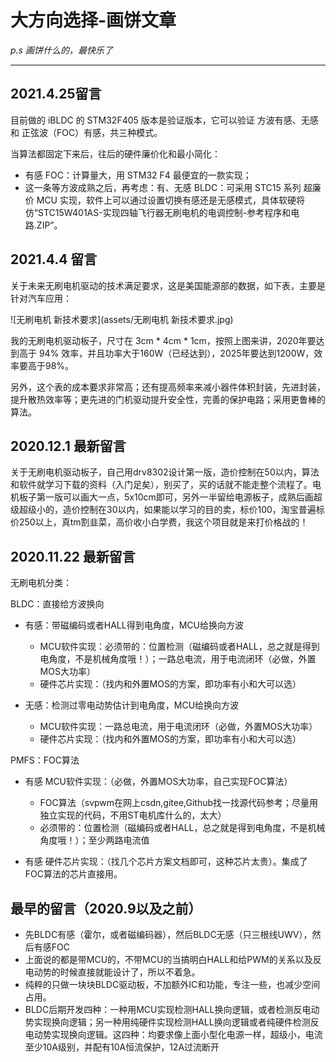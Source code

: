 # 大方向选择-画饼文章

*p.s 画饼什么的，最快乐了*

------

## 2021.4.25留言

目前做的 iBLDC 的 STM32F405 版本是验证版本，它可以验证 方波有感、无感和 正弦波（FOC）有感，共三种模式。

当算法都固定下来后，往后的硬件廉价化和最小简化：

-  有感 FOC：计算量大，用 STM32 F4 最便宜的一款实现；
- 这一条等方波成熟之后，再考虑：有、无感 BLDC：可采用 STC15 系列 超廉价 MCU 实现，软件上可以通过设置切换有感还是无感模式，具体软硬将仿“STC15W401AS-实现四轴飞行器无刷电机的电调控制-参考程序和电路.ZIP”。

## 2021.4.4 留言

关于未来无刷电机驱动的技术满足要求，这是美国能源部的数据，如下表，主要是针对汽车应用：

![无刷电机 新技术要求](assets/无刷电机 新技术要求.jpg)

我的无刷电机驱动板子，尺寸在 3cm * 4cm * 1cm，按照上图来讲，2020年要达到高于 94% 效率，并且功率大于160W（已经达到），2025年要达到1200W，效率要高于98%。

另外，这个表的成本要求非常高；还有提高频率来减小器件体积封装，先进封装，提升散热效率等；更先进的门机驱动提升安全性，完善的保护电路；采用更鲁棒的算法。

## 2020.12.1 最新留言

关于无刷电机驱动板子，自己用drv8302设计第一版，造价控制在50以内，算法和软件就学习下载的资料（入门足矣），别买了，买的话就不能走整个流程了。电机板子第一版可以画大一点，5x10cm即可，另外一半留给电源板子，成熟后画超级超级小的，造价控制在30以内，如果能以学习的目的卖，标价100，淘宝普遍标价250以上，真tm割韭菜，高价收小白学费，我这个项目就是来打价格战的！

## 2020.11.22 最新留言

无刷电机分类：

BLDC：直接给方波换向

-   有感：带磁编码或者HALL得到电角度，MCU给换向方波
    -   MCU软件实现：必须带的：位置检测（磁编码或者HALL，总之就是得到电角度，不是机械角度哦！）；一路总电流，用于电流闭环（必做，外置MOS大功率）
    -   硬件芯片实现：（找内和外置MOS的方案，即功率有小和大可以选）

-   无感：检测过零电动势估计到电角度，MCU给换向方波
    -   MCU软件实现：一路总电流，用于电流闭环（必做，外置MOS大功率）
    -   硬件芯片实现：（找内和外置MOS的方案，即功率有小和大可以选）

PMFS：FOC算法

-   有感 MCU软件实现：（必做，外置MOS大功率，自己实现FOC算法）
    -   FOC算法（svpwm在网上csdn,gitee,Github找一找源代码参考；尽量用独立实现的代码，不用ST电机库什么的，太大）
    -   必须带的：位置检测（磁编码或者HALL，总之就是得到电角度，不是机械角度哦！）；至少两路电流值

-   有感 硬件芯片实现：（找几个芯片方案文档即可，这种芯片太贵）。集成了FOC算法的芯片直接用。

## 最早的留言（2020.9以及之前）

-   先BLDC有感（霍尔，或者磁编码器），然后BLDC无感（只三根线UWV），然后有感FOC
-   上面说的都是带MCU的，不带MCU的当搞明白HALL和给PWM的关系以及反电动势的时候直接就能设计了，所以不着急。
-   纯粹的只做一块块BLDC驱动板，不加额外IC和功能，专注一些，也减少空间占用。
-   BLDC后期开发四种：一种用MCU实现检测HALL换向逻辑，或者检测反电动势实现换向逻辑；另一种用纯硬件实现检测HALL换向逻辑或者纯硬件检测反电动势实现换向逻辑。这四种：均要求像上面小型化电源一样，超级小，电流至少10A级别，并配有10A恒流保护，12A过流断开